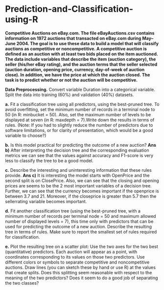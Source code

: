 # Prediction-and-Classification-using-R
**Competitive Auctions on eBay.com. The file eBayAuctions.csv contains information
on 1972 auctions that transacted on eBay.com during May–June 2004. The goal
is to use these data to build a model that will classify auctions as competitive or noncompetitive.
A competitive auction is defined as an auction with at least two bids placed
on the item auctioned. The data include variables that describe the item (auction category),
the seller (his/her eBay rating), and the auction terms that the seller selected
(auction duration, opening price, currency, day-of-week of auction close). In addition,
we have the price at which the auction closed. The task is to predict whether or
not the auction will be competitive.**

**Data Preprocessing.** Convert variable Duration into a categorical variable. Split the
data into training (60%) and validation (40%) datasets.

**a.** Fit a classification tree using all predictors, using the best-pruned tree. To avoid
overfitting, set the minimum number of records in a terminal node to 50 (in R:
minbucket = 50). Also, set the maximum number of levels to be displayed at seven
(in R: maxdepth = 7).Write down the results in terms of rules. (Note: If you had to
slightly reduce the number of predictors due to software limitations, or for clarity
of presentation, which would be a good variable to choose?)

**b.** Is this model practical for predicting the outcome of a new auction?
**Ans b)** After interpreting the decision tree and the corresponding evaluation metrics we can see that the values against accuracy and 
F1-score is very less to classify the tree to be a good model.

**c.** Describe the interesting and uninteresting information that these rules provide.
**Ans c)** It is interesting the model starts with OpenPrice and the second split is on ClosePrice. Also, we can see that the closing and opening prices
are seems to be the 2 most important variables of a decision tree. Further, we can see that the currency becomes important if the openprice is 
between 3.7 and 21. Moreover, if the closeprice is greater than 5.7 then the sellerrating variable becomes important.

**d.** Fit another classification tree (using the best-pruned tree, with a minimum number
of records per terminal node = 50 and maximum allowed number of displayed levels
= 7), this time only with predictors that can be used for predicting the outcome of
a new auction. Describe the resulting tree in terms of rules. Make sure to report
the smallest set of rules required for classification.

**e.** Plot the resulting tree on a scatter plot: Use the two axes for the two best (quantitative)
predictors. Each auction will appear as a point, with coordinates corresponding
to its values on those two predictors. Use different colors or symbols
to separate competitive and noncompetitive auctions. Draw lines (you can sketch
these by hand or use R) at the values that create splits. Does this splitting seem
reasonable with respect to the meaning of the two predictors? Does it seem to do
a good job of separating the two classes?
